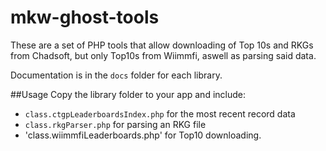 # mkw-ghost-tools
These are a set of PHP tools that allow downloading of Top 10s and RKGs from Chadsoft, but only Top10s from Wiimmfi, aswell as parsing said data.

Documentation is in the `docs` folder for each library.

##Usage
Copy the library folder to your app and include:
- `class.ctgpLeaderboardsIndex.php` for the most recent record data
- `class.rkgParser.php` for parsing an RKG file
- 'class.wiimmfiLeaderboards.php' for Top10 downloading.
